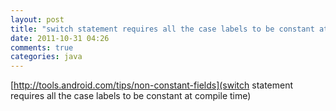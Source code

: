 ```yaml
---
layout: post
title: "switch statement requires all the case labels to be constant at compile time"
date: 2011-10-31 04:26
comments: true
categories: java
---
```

[http://tools.android.com/tips/non-constant-fields](switch statement requires all the case labels to be constant at compile time)

